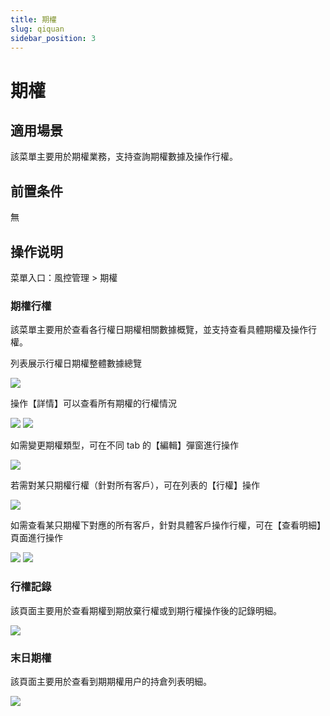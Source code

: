 ```yaml
---
title: 期權
slug: qiquan
sidebar_position: 3
---
```



# 期權

## 適用場景

該菜單主要用於期權業務，支持查詢期權數據及操作行權。

## 前置条件

無

## 操作说明

菜單入口：風控管理  &gt; 期權

### 期權行權

該菜單主要用於查看各行權日期權相關數據概覽，並支持查看具體期權及操作行權。

列表展示行權日期權整體數據總覽

<img src="/assets/FK6QbAyYkolBHhxL7bycoUoKnVg.png"/>

操作【詳情】可以查看所有期權的行權情況

<img src="/assets/V14Cbs1Wlo1IA8xiFqhcc8CenMU.png"/>

<img src="/assets/Oa6fbtzfbo7S7Txzx9ncjWy9nHf.png"/>

如需變更期權類型，可在不同 tab 的【編輯】彈窗進行操作

<img src="/assets/NUsZbYugfoRFaCxprm3cwg6un6g.png"/>

若需對某只期權行權（針對所有客戶），可在列表的【行權】操作

<img src="/assets/Bh2wbTsCsooyHdxOBIocVqxjnlc.png"/>

如需查看某只期權下對應的所有客戶，針對具體客戶操作行權，可在【查看明細】頁面進行操作

<img src="/assets/Hxl4bqUbjoLWYwxpS8DcAlvonRY.png"/>

<img src="/assets/HO4TbI5wXoa7WhxQjmocDpdLnK8.png"/>

### 行權記錄

該頁面主要用於查看期權到期放棄行權或到期行權操作後的記錄明細。

<img src="/assets/Jw0kbdI8UojOE3xIxDpc8rDfnFe.png"/>

### 末日期權

該頁面主要用於查看到期期權用户的持倉列表明細。

<img src="/assets/Kwinb05d6oDbCRxsAXacOks8nec.png"/>

